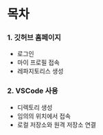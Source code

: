 # 목차
### 1. 깃허브 홈페이지
*  로그인
*  마이 프로필 접속
*  레파지토리스 생성
### 2. VSCode 사용
*  디렉토리 생성
*  임의의 위치에서 접속
*  로컬 저장소와 원격 저장소 연결